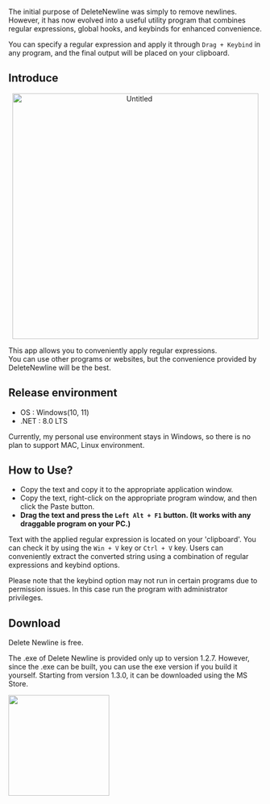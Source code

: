 The initial purpose of DeleteNewline was simply to remove newlines. However, it has now evolved into a useful utility program that combines regular expressions, global hooks, and keybinds for enhanced convenience. 

You can specify a regular expression and apply it through `Drag + Keybind` in any program, and the final output will be placed on your clipboard.

## Introduce

<p align="center">
<img width="488" alt="Untitled" src="https://github.com/user-attachments/assets/70103785-c9c5-41d0-80a7-d99b3d3cc60b">
</p>

This app allows you to conveniently apply regular expressions.  
You can use other programs or websites, but the convenience provided by DeleteNewline will be the best.

## Release environment
* OS : Windows(10, 11)
* .NET : 8.0 LTS

Currently, my personal use environment stays in Windows, so there is no plan to support MAC, Linux environment.

## How to Use?
* Copy the text and copy it to the appropriate application window.  
* Copy the text, right-click on the appropriate program window, and then click the Paste button.  
* **Drag the text and press the `Left Alt + F1` button. (It works with any draggable program on your PC.)**

Text with the applied regular expression is located on your 'clipboard'. You can check it by using the `Win + V` key or `Ctrl + V` key. 
Users can conveniently extract the converted string using a combination of regular expressions and keybind options.

Please note that the keybind option may not run in certain programs due to permission issues. In this case run the program with administrator privileges.

## Download

Delete Newline is free.

The .exe of Delete Newline is provided only up to version 1.2.7. However, since the .exe can be built, you can use the exe version if you build it yourself. Starting from version 1.3.0, it can be downloaded using the MS Store.

<!-- display an HTML-only app badge. Useful when you can't execute JS, such as in Github markdown pages -->
<a href="https://apps.microsoft.com/detail/9nc17sl0vv5s?mode=direct">
	<img src="https://get.microsoft.com/images/en-us%20dark.svg" width="200"/>
</a>
